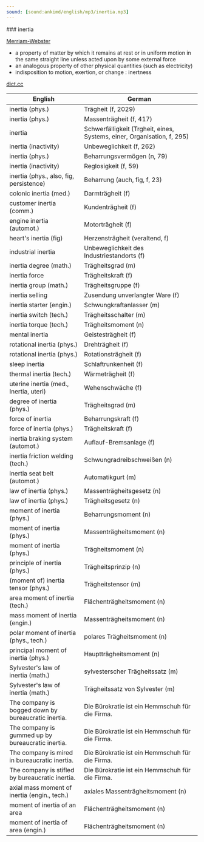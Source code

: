 ```yaml
---
sound: [sound:ankimd/english/mp3/inertia.mp3]
---
```


\### inertia

[Merriam-Webster](https://www.merriam-webster.com/dictionary/inertia)

- a property of matter by which it remains at rest or in uniform motion in the same straight line unless acted upon by some external force
- an analogous property of other physical quantities (such as electricity)
- indisposition to motion, exertion, or change : inertness

[dict.cc](https://www.dict.cc/inertia)

| English        | German       |
| -------------- | ------------ |
| inertia (phys.) | Trägheit (f, 2029) |
| inertia (phys.) | Massenträgheit (f, 417) |
| inertia | Schwerfälligkeit (Trgheit, eines, Systems, einer, Organisation, f, 295) |
| inertia (inactivity) | Unbeweglichkeit (f, 262) |
| inertia (phys.) | Beharrungsvermögen (n, 79) |
| inertia (inactivity) | Reglosigkeit (f, 59) |
| inertia (phys., also, fig, persistence) | Beharrung (auch, fig, f, 23) |
| colonic inertia (med.) | Darmträgheit (f) |
| customer inertia (comm.) | Kundenträgheit (f) |
| engine inertia (automot.) | Motorträgheit (f) |
| heart's inertia (fig) | Herzensträgheit (veraltend, f) |
| industrial inertia | Unbeweglichkeit des Industriestandorts (f) |
| inertia degree (math.) | Trägheitsgrad (m) |
| inertia force | Trägheitskraft (f) |
| inertia group (math.) | Trägheitsgruppe (f) |
| inertia selling | Zusendung unverlangter Ware (f) |
| inertia starter (engin.) | Schwungkraftanlasser (m) |
| inertia switch (tech.) | Trägheitsschalter (m) |
| inertia torque (tech.) | Trägheitsmoment (n) |
| mental inertia | Geistesträgheit (f) |
| rotational inertia (phys.) | Drehträgheit (f) |
| rotational inertia (phys.) | Rotationsträgheit (f) |
| sleep inertia | Schlaftrunkenheit (f) |
| thermal inertia (tech.) | Wärmeträgheit (f) |
| uterine inertia (med., Inertia, uteri) | Wehenschwäche (f) |
| degree of inertia (phys.) | Trägheitsgrad (m) |
| force of inertia | Beharrungskraft (f) |
| force of inertia (phys.) | Trägheitskraft (f) |
| inertia braking system (automot.) | Auflauf-Bremsanlage (f) |
| inertia friction welding (tech.) | Schwungradreibschweißen (n) |
| inertia seat belt (automot.) | Automatikgurt (m) |
| law of inertia (phys.) | Massenträgheitsgesetz (n) |
| law of inertia (phys.) | Trägheitsgesetz (n) |
| moment of inertia (phys.) | Beharrungsmoment (n) |
| moment of inertia (phys.) | Massenträgheitsmoment (n) |
| moment of inertia (phys.) | Trägheitsmoment (n) |
| principle of inertia (phys.) | Trägheitsprinzip (n) |
| (moment of) inertia tensor (phys.) | Trägheitstensor (m) |
| area moment of inertia (tech.) | Flächenträgheitsmoment (n) |
| mass moment of inertia (engin.) | Massenträgheitsmoment (n) |
| polar moment of inertia (phys., tech.) | polares Trägheitsmoment (n) |
| principal moment of inertia (phys.) | Hauptträgheitsmoment (n) |
| Sylvester's law of inertia (math.) | sylvesterscher Trägheitssatz (m) |
| Sylvester's law of inertia (math.) | Trägheitssatz von Sylvester (m) |
| The company is bogged down by bureaucratic inertia. | Die Bürokratie ist ein Hemmschuh für die Firma. |
| The company is gummed up by bureaucratic inertia. | Die Bürokratie ist ein Hemmschuh für die Firma. |
| The company is mired in bureaucratic inertia. | Die Bürokratie ist ein Hemmschuh für die Firma. |
| The company is stifled by bureaucratic inertia. | Die Bürokratie ist ein Hemmschuh für die Firma. |
| axial mass moment of inertia (engin., tech.) | axiales Massenträgheitsmoment (n) |
| moment of inertia of an area | Flächenträgheitsmoment (n) |
| moment of inertia of area (engin.) | Flächenträgheitsmoment (n) |
